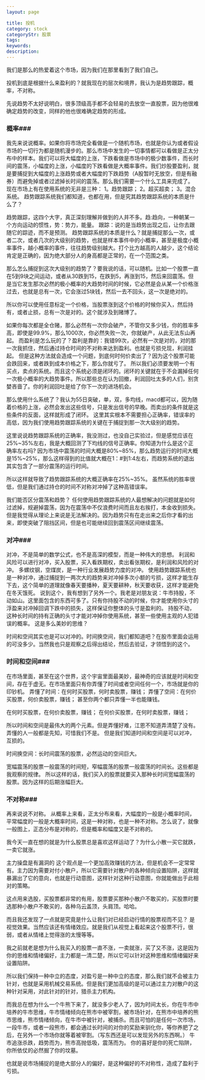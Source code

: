 ```yaml
---
layout: page

title: 投机
category: stock
categoryStr: 股票
tags: 
keywords: 
description: 
---
```



我们是那么的热爱着这个市场，因为我们在那里看到了我们自己。

投机到底是根据什么来盈利的？就我现在的层次和境界，我认为是趋势跟踪，概率，不对称。

先说趋势不太好说明白，很多顶级高手都不会轻易的去放空一直股票，因为他很难确定趋势的改变，同样的他也很难确定趋势的形成。

### 概率###

我先来说说概率。如果你将市场完全看做是一个随机市场，也就是你认为或者假设市场的一切行为都是随机漫步的。那么市场中发生的一切事情都可以看做是正太分布中的样本。我们可以将大幅度的上涨，下跌看做是市场中的极少数事件，而长时间的震荡，小幅度的上涨，小幅度的下跌看做是大概率事件。我们炒股要盈利，就是要捕捉到大幅度的上涨趋势或者大幅度的下跌趋势（A股暂时无放空，但是有融券）而避免掉或者过滤掉长时间的震荡。那么我们需要一个什么工具来完成了。
现在市场上有在使用系统的无非是三种：
1。趋势跟踪；
2。超买超卖；
3。混合系统。
趋势跟踪系统我们都知道，也都在用，但是究其趋势跟踪系统的本质是什么了？

趋势跟踪，这四个大字，真正深刻理解并做到的人并不多。趋:趋向，一种朝某一个方向运动的惯性，势：势力，能量。
跟踪：说的是当趋势出现之后，让你去跟随它的踪迹，而不是预测。
趋势跟踪系统的本质是什么？就是捕捉那么一次，或者二次，或者几次的大级别的趋势，也就是样本事件中的小概率，甚至是极度小概率事件，越小概率的事件，往往趋势级别越大。打个比方越高的人越少，这个结论肯定是正确的，因为绝大部分人的身高都是正常的，在一个范围之类。

那么怎么捕捉到这次大级别的趋势了？要我说的话，可以随机。比如一个股票一直在5到9块之间运动，或者从30跌到15，在跌到5，再涨到15，然后来回震荡。但是当它发生那次必然的极小概率的大趋势时间的时候，它必然是会从某一个价格涨过去，也就是总有一次，它会涨过5块钱，然后一去不回头，这一次是绝对的。

所以你可以使用任意标定一个价格，当股票涨到这个价格的时候你买入，然后持有，或者止损，总有一次是对的。这个就涉及到赌博了。

如果你每次都是全仓赌，那么必然有一次你会破产，不管你又多少钱，你的胜率多高，即使是99.9%，那么1000次，你必然失败一次，你就破产，从此无法东山再起。
而盈利是怎么玩的了？盈利是靠的：我错99次，必然有一次是对的，对的那一次我抓住，然后通过持仓时间的不对称来达到盈利。也就是亏损兑现，利润挂起。
但是这种方法就会造成一个问题，到底何时何价卖出了？因为这个股票可能会跌回来，或者跌到成本价格之下，那么你就亏了。
所以我们必须要发明一个有买点，卖点的系统。而且这个系统必须是闭环的。闭环的关键就在于不会漏掉任何一次极小概率的大趋势事件。所以那些总在认为回撤，利润回吐太多的人们，别贪婪吝啬了。你的利润回吐是给了你下一次的进场机会。

那么使用什么系统了？我认为55日突破，单，双，多均线，macd都可以，因为随着价格的上涨，必然会发出这些信号，只是发出信号的早晚。而卖出的条件就是这些条件的反面，这样就形成了闭环。
这里其实根本不需要担心正确率，错误率的高低，因为我们使用趋势跟踪系统的关键在于捕捉到那一次大级别的趋势。

这里说说趋势跟踪系统的正确率，我没测过，也没自己实验过，但是感觉应该在25%~35%左右，我是大概回测了下均线的信号正确率。你知道为什么是这个正确率左右吗?
因为市场中震荡的时间大概是80%~85%，那么趋势运行的时间大概是15%~25%，那么这样得到的比值就大概在1：#到1:4左右，而趋势系统的退出其实包含了一部分震荡的运行时间。

所以这样就导致了趋势跟踪系统的大概正确率在25%~35%。
虽然系统的胜率很低，但是我们通过持仓的时间不对称对冲掉了这种高错误率。

我们能否区分震荡和趋势？
任何使用趋势跟踪系统的人最想解决的问题就是如何过滤掉，规避掉震荡，因为在震荡中不仅浪费时间而且左右挨打，本金收到损失。但是我觉得从理论上来说是无法解决的。因为趋势只有在走出来之后你才看的出来，即使突破了阻挡区间，但是也可能继续回到震荡区间继续震荡。


### 对冲###

对冲，不是简单的数学公式，也不是高深的模型，而是一种伟大的思想。
利润和风险可以进行对冲，买入股票，买入看跌期权，卖出看张期权，是利润和风险的对冲。
多螺纹钢，空煤炭，是一种行业发展趋势力度的对冲。
使用趋势跟踪系统也是一种对冲，通过捕捉到一两次大的趋势来对冲掉多次小额的亏损，这样才能生存下去，这个简单的道理就像春天要播种，夏天要耕种，秋天要收获，这样才能避免在冬天饿死。
说到这个，我有想到了另外一个。我老是对朋友说：牛市持股，不动如山。这里面包含的东西可多了。只有你持股不动的时候，你才能使用你头寸的浮盈来对冲掉回调下跌中的损失，这样保证你整体的头寸是盈利的。
持股不动，这种长时间的持有正确的头寸才能对冲掉你使用系统，甚至一些使用主观的人犯错误的概率。
这是多么美妙的思维？

时间和空间其实也是可以对冲的。时间换空间，我们都知道吧？在股市里面会运用的可没多少。当然我也只是观察之后得出结论，然后去验证，才领悟到的这个。

### 时间和空间###

在市场里面，甚至在这个世界，这个宇宙里面最美妙，最神奇的应该就是时间和空间，存在于虚无。在市场里面只有你弄懂了时间或者空间任何一个，市场就是你的印钞机。
弄懂了时间：在何时买股票，何时卖股票，赚钱；
弄懂了空间：在何价买股票，何价卖股票，赚钱；
甚至你两个都只弄懂一半也能赚钱。

在何时买股票，在何价卖股票，赚钱；
在何价买股票，在何时卖股票，赚钱；

所以时间和空间是最伟大的两个元素。但是弄懂好难，江恩不知道弄清楚了没有。弄懂的人一般都是先知，可惜我们不是。
但是我们知道时间和空间是可以对冲，互损的。

时间换空间：长时间震荡的股票，必然运动的空间巨大。

宽幅震荡的股票一般震荡的时间短，窄幅震荡的股票一般震荡的时间长。这些都是我观察的规律。
所以这样的话，我们买入的股票就要买入那种长时间宽幅震荡的股票。因为这样的后期涨幅巨大。


### 不对称###

再来说说不对称。
从概率上来看，正太分布来看，大幅度的一般是小概率时间，平常幅度的一般是大概率时间，这是一种对称，也是一种不对称。怎么说了，就像一般图上，正态分布是对称的，但是概率和幅度又是不对称的。

我今天一直在想的就是为什么股票总是喜欢这样运动了？为什么小散一买它就跌，一卖它就涨。


主力操盘是有漏洞的
这个观点是一个更加高效赚钱的方法，但是机会不一定常常有。主力因为需要对付小散户，所以它需要针对散户的各种倾向设置陷阱，这样就暴漏出了它的意向，也就是行动意图，这样针对这种行动意图，你就能做出于此相对的策略。

这点用来选股，买股票都非常的有用，股票要买那种小散户不敢买的，买股票时要选那种小散户不敢买的，各种乌云盖顶，头肩顶。哈哈。

而且我还发现了一点就是究竟是什么让我们对已经启动行情的股票视而不见？
是视觉效果。当然应该还有情绪效应。就是我们从视觉上看起来这个股票不行，很弱，或者从情绪上觉得涨的太慢等等。

我之前就老是想为什么我买入的股票一直不涨，一卖就涨，买了又不涨，这是因为你的思维和情绪偏好，主力都是一清二楚，所以它可以针对这种思维和情绪偏好来设置陷阱。

所以我们保持一种中立的态度，对盈亏是一种中立的态度，那么我们就不会被主力针对，也就是采用机械交易系统。但是我们更加高级的是可以通过主力对散户的这种针对采用，对此针对的针对，猎杀主力机构。

而我总在想为什么一个牛熊下来了，就没多少老人了，因为时间太长，你在牛市中培养的牛市思维，牛市情绪倾向在熊市中被宰割，被市场针对，在熊市中培养的熊市思维，熊市情绪倾向，在牛市中被针对，被捕杀。而且可怕的是任何一次市场，一段牛市，或者一段熊市，都会通过长时间的对你的奖励来驯化你，等你养肥了之后，在另外一个市场你就等着被宰割。（写东西还是可以发现另外的东西啊。）
牛市追涨杀跌，趋势而为，熊市高抛低吸，震荡而为。
你的喜好是你的死亡陷阱，你所依仗的必然掘了你的坟墓。

也就是说市场捕捉的是绝大部分人的偏好，是这种偏好的不对称性，造成了盈利于亏损。



